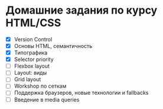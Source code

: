 # Домашние задания по курсу HTML/CSS

- [x] Version Control
- [x] Основы HTML, семантичность
- [x] Типографика
- [x] Selector priority
- [ ] Flexbox layout
- [ ] Layout: виды
- [ ] Grid layout
- [ ] Workshop по сеткам
- [ ] Поддержка браузеров, новые технологии и fallbacks
- [ ] Введение в media queries
